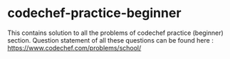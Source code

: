# codechef-practice-beginner
This contains solution to all the problems of codechef practice (beginner) section.
Question statement of all these questions can be found here : https://www.codechef.com/problems/school/
